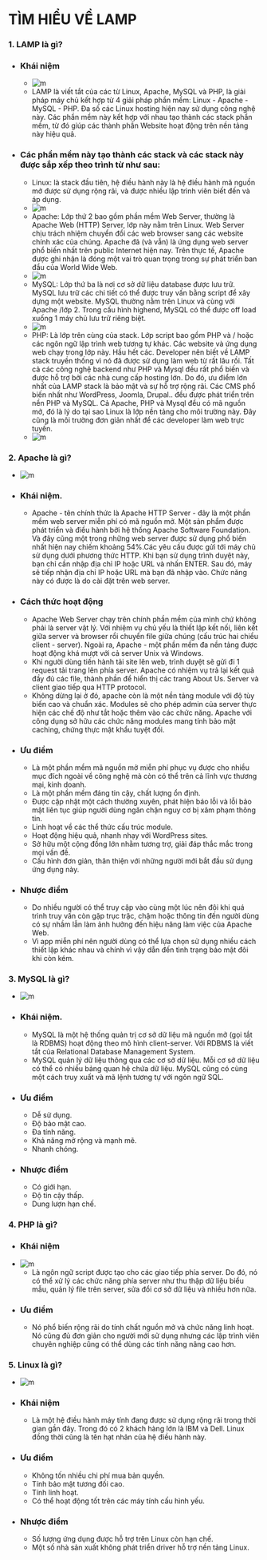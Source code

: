 # TÌM HIỂU VỀ LAMP
### 1. LAMP là gì?
- ### **Khái niệm**
    + ![m](https://f4-zpcloud.zdn.vn/4610653278723357913/74e424a197fe5da004ef.jpg)
    + LAMP là viết tắt của các từ Linux, Apache, MySQL và PHP, là giải pháp máy chủ kết hợp từ 4 giải pháp phần mềm: Linux - Apache - MySQL - PHP. Đa số các Linux hosting hiện nay sử dụng công nghệ này. Các phần mềm này kết hợp với nhau tạo thành các stack phần mềm, từ đó giúp các thành phần Website hoạt động trên nền tảng này hiệu quả.
- ### **Các phần mềm này tạo thành các stack và các stack này được sắp xếp theo trình từ như sau:**
    + Linux: là stack đầu tiên, hệ điều hành này là hệ điều hành mã nguồn mở được sử dụng rộng rãi, và được nhiều lập trình viên biết đến và áp dụng.
    + ![m](https://f4-zpcloud.zdn.vn/4089657186315589042/0bf35db6eee924b77df8.jpg)
    + Apache:  Lớp thứ 2 bao gồm phần mềm Web Server, thường là Apache Web (HTTP) Server, lớp này nằm trên Linux. Web Server chịu trách nhiệm chuyển đổi các web browser sang các website chính xác của chúng. Apache đã (và vẫn) là ứng dụng web server phổ biến nhất trên public Internet hiện nay. Trên thực tế, Apache được ghi nhận là đóng một vai trò quan trọng trong sự phát triển ban đầu của World Wide Web.
    + ![m](https://f5-zpcloud.zdn.vn/416668236745324230/a3288c6b3f34f56aac25.jpg)
    + MySQL: Lớp thứ ba là nơi cơ sở dữ liệu database được lưu trữ. MySQL lưu trữ các chi tiết có thể được truy vấn bằng script để xây dựng một website. MySQL thường nằm trên Linux và cùng với Apache /lớp 2. Trong cấu hình highend, MySQL có thể được off load xuống 1 máy chủ lưu trữ riêng biệt.
    + ![m](https://f4-zpcloud.zdn.vn/4712790608911325047/c217a8551b0ad154881b.jpg)
    + PHP: Là lớp trên cùng của stack. Lớp script bao gồm PHP và / hoặc các ngôn ngữ lập trình web tương tự khác. Các website và ứng dụng web chạy trong lớp này. Hầu hết các. Developer nên biết về LAMP stack truyền thống vì nó đã được sử dụng làm web từ rất lâu rồi. Tất cả các công nghệ backend như PHP và Mysql đều rất phổ biến và được hỗ trợ bởi các nhà cung cấp hosting lớn. Do đó, ưu điểm lớn nhất của LAMP stack là bảo mật và sự hỗ trợ rộng rãi. Các CMS phổ biến nhất như WordPress, Joomla, Drupal.. đều được phát triển trên nền PHP và MySQL. Cả Apache, PHP và Mysql đều có mã nguồn mở, đó là lý do tại sao Linux là lớp nền tảng cho môi trường này. Đây cũng là môi trường đơn giản nhất để các developer làm web trực tuyến.
    + ![m](https://f5-zpcloud.zdn.vn/6270168104305626388/e797aed61d89d7d78e98.jpg)
### 2. Apache là gì?
- ![m](https://f5-zpcloud.zdn.vn/416668236745324230/a3288c6b3f34f56aac25.jpg)
- ### **Khái niệm.**
    + Apache - tên chính thức là Apache HTTP Server - đây là một phần mềm web server miễn phí có mã nguồn mở. Một sản phẩm được phát triển và điều hành bởi hệ thống Apache Software Foundation. Và đây cũng một trong những web server được sử dụng phổ biến nhất hiện nay chiếm khoảng 54%.Các yêu cầu được gửi tới máy chủ sử dụng dưới phương thức HTTP. Khi bạn sử dụng trình duyệt này, bạn chỉ cần nhập địa chỉ IP hoặc URL và nhấn ENTER. Sau đó, máy sẽ tiếp nhận địa chỉ IP hoặc URL mà bạn đã nhập vào. Chức năng này có được là do cài đặt trên web server.
- ### **Cách thức hoạt động**
    + Apache Web Server chạy trên chính phần mềm của mình chứ không phải là server vật lý. Với nhiệm vụ chủ yếu là thiết lập kết nối, liên kết giữa server và browser rồi chuyển file giữa chúng (cấu trúc hai chiều client - server). Ngoài ra, Apache  - một phần mềm đa nền tảng được hoạt động khá mượt với cả server Unix và Windows.
    + Khi người dùng tiến hành tải site lên web, trình duyệt sẽ gửi đi 1 request tải trang lên phía server. Apache có nhiệm vụ trả lại kết quả đầy đủ các file, thành phần để hiển thị các trang About Us. Server và client giao tiếp qua HTTP protocol.
    + Không dừng lại ở đó, apache còn là một nền tảng module với độ tùy biến cao và chuẩn xác. Modules sẽ cho phép admin của server thực hiện các chế độ như tắt hoặc thêm vào các chức năng. Apache với công dụng sở hữu các chức năng modules mang tính bảo mật caching, chứng thực mật khẩu tuyệt đối.
- ### **Ưu điểm**
    + Là một phần mềm mã nguồn mở miễn phí phục vụ được cho nhiều mục đích ngoài về công nghệ mà còn có thể trên cả lĩnh vực thương mại, kinh doanh.
    + Là một phần mềm đáng tin cậy, chất lượng ổn định.
    + Được cập nhật một cách thường xuyên, phát hiện báo lỗi và lỗi bảo mật liên tục giúp người dùng ngăn chặn nguy cơ bị xâm phạm thông tin.
    + Linh hoạt về các thể thức cấu trúc module.
    + Hoạt động hiệu quả, nhanh nhạy với WordPress sites.
    + Sở hữu một cộng đồng lớn nhằm tương trợ, giải đáp thắc mắc trong mọi vấn đề.
    + Cấu hình đơn giản, thân thiện với những người mới bắt đầu sử dụng ứng dụng này.
- ### **Nhược điểm**
    + Do nhiều người có thể truy cập vào cùng một lúc nên đôi khi quá trình truy vấn còn gặp trục trặc, chậm hoặc thông tin đến người dùng có sự nhầm lẫn làm ảnh hưởng đến hiệu năng làm việc của Apache Web.
    + Vì app miễn phí nên người dùng có thể lựa chọn sử dụng nhiều cách thiết lập khác nhau và chính vì vậy dẫn đến tình trạng bảo mật đôi khi còn kém.
### 3. MySQL là gì?
- ![m](https://f4-zpcloud.zdn.vn/4712790608911325047/c217a8551b0ad154881b.jpg)
- ### **Khái niệm.**
    + MySQL là một hệ thống quản trị cơ sở dữ liệu mã nguồn mở (gọi tắt là RDBMS) hoạt động theo mô hình client-server. Với RDBMS là viết tắt của Relational Database Management System.
    + MySQL quản lý dữ liệu thông qua các cơ sở dữ liệu. Mỗi cơ sở dữ liệu có thể có nhiều bảng quan hệ chứa dữ liệu. MySQL cũng có cùng một cách truy xuất và mã lệnh tương tự với ngôn ngữ SQL.
- ### **Ưu điểm**
    + Dễ sử dụng.
    + Độ bảo mật cao.
    + Đa tính năng.
    + Khả năng mở rộng và mạnh mẽ.
    + Nhanh chóng.
- ### **Nhược điểm**
    + Có giới hạn.
    + Độ tin cậy thấp.
    + Dung lượn hạn chế.
### 4. PHP là gì?
- ### **Khái niệm**
- ![m](https://f5-zpcloud.zdn.vn/6270168104305626388/e797aed61d89d7d78e98.jpg)
    + Là ngôn ngữ script được tạo cho các giao tiếp phía server. Do đó, nó có thể xử lý các chức năng phía server như thu thập dữ liệu biểu mẫu, quản lý file trên server, sửa đổi cơ sở dữ liệu và nhiều hơn nữa.
- ### **Ưu điểm**
    + Nó phổ biến rộng rãi do tính chất nguồn mở và chức năng linh hoạt. Nó cũng đủ đơn giản cho người mới sử dụng nhưng các lập trình viên chuyên nghiệp cũng có thể dùng các tính năng nâng cao hơn.
### 5. Linux là gì?
- ![m](https://f4-zpcloud.zdn.vn/1625366133524342696/36ef08adbbf271ac28e3.jpg)
- ### **Khái niệm**
    + Là một hệ điều hành máy tính đang được sử dụng rộng rãi trong thời gian gần đây. Trong đó có 2 khách hàng lớn là IBM và Dell. Linux đồng thời cũng là tên hạt nhân của hệ điều hành này.
- ### **Ưu điểm**
    + Không tốn nhiều chi phí mua bản quyền.
    + Tính bảo mật tương đối cao.
    + Tính linh hoạt.
    + Có thể hoạt động tốt trên các máy tính cấu hình yếu.
- ### **Nhược điểm**
    + Số lượng ứng dụng được hỗ trợ trên Linux còn hạn chế.
    + Một số nhà sản xuất không phát triển driver hỗ trợ nền tảng Linux.